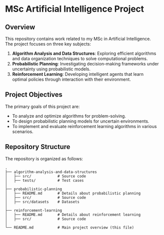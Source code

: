 # MSc Artificial Intelligence Project

## Overview
This repository contains work related to my MSc in Artificial Intelligence. The project focuses on three key subjects:

1. **Algorithm Analysis and Data Structures**: Exploring efficient algorithms and data organization techniques to solve computational problems.
2. **Probabilistic Planning**: Investigating decision-making frameworks under uncertainty using probabilistic models.
3. **Reinforcement Learning**: Developing intelligent agents that learn optimal policies through interaction with their environment.

## Project Objectives
The primary goals of this project are:
- To analyze and optimize algorithms for problem-solving.
- To design probabilistic planning models for uncertain environments.
- To implement and evaluate reinforcement learning algorithms in various scenarios.

## Repository Structure
The repository is organized as follows:

```
.
├── algorithm-analysis-and-data-structures
│   ├── src/            # Source code
│   ├── tests/          # Test cases
│
├── probabilistic-planning
│   ├── README.md       # Details about probabilistic planning
│   ├── src/            # Source code
│   ├── src/datasets    # Datasets
│
├── reinforcement-learning
│   ├── README.md       # Details about reinforcement learning
│   ├── src/            # Source code
│
└── README.md           # Main project overview (this file)